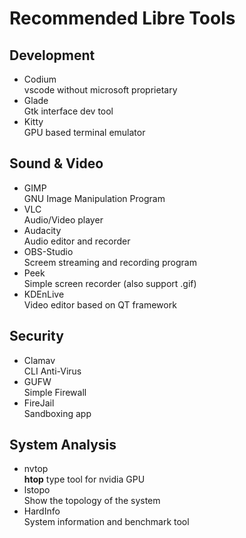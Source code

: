 # Recommended Libre Tools

## Development
- Codium<br>vscode without microsoft proprietary
- Glade<br>Gtk interface dev tool
- Kitty<br>GPU based terminal emulator


## Sound & Video
- GIMP<br>GNU Image Manipulation Program
- VLC<br>Audio/Video player
- Audacity<br>Audio editor and recorder
- OBS-Studio<br>Screem streaming and recording program
- Peek<br>Simple screen recorder (also support .gif)
- KDEnLive<br>Video editor based on QT framework


## Security
- Clamav<br>CLI Anti-Virus
- GUFW<br>Simple Firewall
- FireJail<br>Sandboxing app

## System Analysis 
- nvtop<br>**htop** type tool for nvidia GPU
- lstopo<br>Show the topology of the system
- HardInfo<br>System information and benchmark tool
